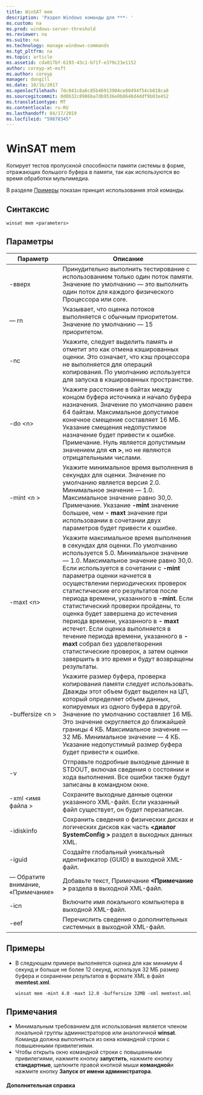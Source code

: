 ```yaml
---
title: WinSAT mem
description: 'Раздел Windows команды для ***- '
ms.custom: na
ms.prod: windows-server-threshold
ms.reviewer: na
ms.suite: na
ms.technology: manage-windows-commands
ms.tgt_pltfrm: na
ms.topic: article
ms.assetid: cda017bf-6193-43c1-b71f-e379c23e1152
author: coreyp-at-msft
ms.author: coreyp
manager: dongill
ms.date: 10/16/2017
ms.openlocfilehash: 7dc041c8a6c85b46913904ce80494f54cb818ca8
ms.sourcegitcommit: 0d0b32c8986ba7db9536e0b8648d4ddf9b03e452
ms.translationtype: MT
ms.contentlocale: ru-RU
ms.lasthandoff: 04/17/2019
ms.locfileid: "59878345"
---
```

# <a name="winsat-mem"></a>WinSAT mem



Копирует тестов пропускной способности памяти системы в форме, отражающих большого буфера в памяти, так как используются во время обработки мультимедиа.

В разделе [Примеры](#BKMK_examples) показан принцип использования этой команды.

## <a name="syntax"></a>Синтаксис

```
winsat mem <parameters>
```

## <a name="parameters"></a>Параметры

|Параметр|Описание|
|---------|-----------|
|-вверх|Принудительно выполнить тестирование с использованием только один поток памяти. Значение по умолчанию — это выполнить один поток для каждого физического Процессора или core.|
|— rn|Указывает, что оценка потоков выполняется с обычным приоритетом. Значение по умолчанию — 15 приоритетом.|
|-nc|Укажите, следует выделить память и отметит это как отмена кэшированных оценки. Это означает, что кэш процессора не выполняется для операций копирования. По умолчанию используется для запуска в кэшированных пространстве.|
|-do \<n>|Укажите расстояние в байтах между концом буфера источника и начало буфера назначения. Значение по умолчанию равен 64 байтам. Максимальное допустимое конечное смещение составляет 16 МБ. Указание смещения недопустимое назначение будет привести к ошибке.</br>Примечание. Нуль является допустимым значением для  **\<n >**, но не являются отрицательными числами.|
|-mint \<n >|Укажите минимальное время выполнения в секундах для оценки. Значение по умолчанию является версия 2.0. Минимальное значение — 1.0. Максимальное значение равно 30,0.</br>Примечание. Указание **-mint** значение большее, чем **- maxt** значение при использовании в сочетании двух параметров будет привести к ошибке.|
|-maxt \<n>|Укажите максимальное время выполнения в секундах для оценки. По умолчанию используется 5.0. Минимальное значение — 1.0. Максимальное значение равно 30,0. Если используется в сочетании с **-mint** параметра оценки начнется в осуществлении периодических проверок статистические его результатов после периода времени, указанного в **-mint**. Если статистический проверки пройдены, то оценка будет завершена до истечения периода времени, указанного в **- maxt** истечет. Если оценка выполняется в течение периода времени, указанного в **- maxt** собрал без удовлетворения статистические проверок, а затем оценки завершить в это время и будут возвращены результаты.|
|-buffersize \<n >|Укажите размер буфера, проверка копирования памяти следует использовать. Дважды этот объем будет выделен на ЦП, который определяет объем данных, копируемых из одного буфера в другой. Значение по умолчанию составляет 16 МБ. Это значение округляется до ближайшей границы 4 КБ. Максимальное значение — 32 МБ. Минимальное значение — 4 КБ. Указание недопустимый размер буфера будет привести к ошибке.|
|-v|Отправьте подробные выходные данные в STDOUT, включая сведения о состоянии и хода выполнения. Все ошибки также будут записаны в командном окне.|
|-xml \<имя файла >|Сохраните выходные данные оценки указанного XML-файл. Если указанный файл существует, он будет перезаписан.|
|-idiskinfo|Сохранить сведения о физических дисках и логических дисков как часть  **\<диалог SystemConfig >** раздел в выходных данных XML.|
|-iguid|Создайте глобальный уникальный идентификатор (GUID) в выходной XML-файл.|
|— Обратите внимание, «Примечание»|Добавьте текст, Примечание  **\<Примечание >** раздела в выходной XML-файл.|
|-icn|Включите имя локального компьютера в выходной XML-файл.|
|-eef|Перечислить сведения о дополнительных системных в выходной XML-файл.|

## <a name="BKMK_examples"></a>Примеры

-   В следующем примере выполняется оценка для как минимум 4 секунд и больше не более 12 секунд, используя 32 МБ размер буфера и сохранении результатов в формате XML в файл **memtest.xml**.  
    ```
    winsat mem -mint 4.0 -maxt 12.0 -buffersize 32MB -xml memtest.xml
    ```

## <a name="remarks"></a>Примечания

-   Минимальным требованием для использования является членом локальной группы администраторов или аналогичной **winsat**. Команда должна выполняться из окна командной строки с повышенными привилегиями.
-   Чтобы открыть окно командной строки с повышенными привилегиями, нажмите кнопку **запустить**, нажмите кнопку **стандартные**, щелкните правой кнопкой мыши **командной**и нажмите кнопку **Запуск от имени администратора**.

#### <a name="additional-references"></a>Дополнительная справка


